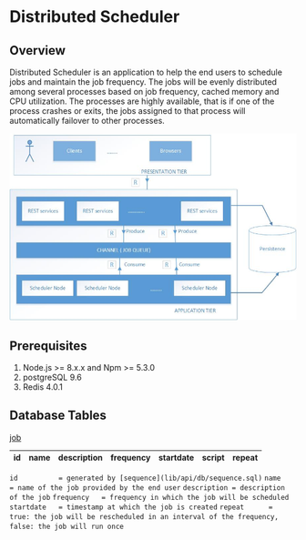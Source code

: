 # Distributed Scheduler

Overview
---
Distributed Scheduler is an application to help the end users to schedule jobs and maintain the job frequency. The jobs will be evenly distributed among several processes based on job frequency, cached memory and CPU utilization.
The processes are highly available, that is if one of the process crashes or exits, the jobs assigned to that process will automatically failover to other processes.


![Architecture](image/architecture.jpg)



Prerequisites
---
1. Node.js >= 8.x.x and Npm >= 5.3.0
2. postgreSQL 9.6
3. Redis 4.0.1


Database Tables
---

[job](lib/api/db/job.sql)

|id    |name  |description|frequency|startdate|script|repeat|
|------|------|-----------|---------|---------|------|------|



`id          = generated by [sequence](lib/api/db/sequence.sql)`
`name        = name of the job provided by the end user`
`description = description of the job`
`frequency   = frequency in which the job will be scheduled`
`startdate   = timestamp at which the job is created`
`repeat      = true: the job will be rescheduled in an interval of the frequency, `
               `false: the job will run once`








